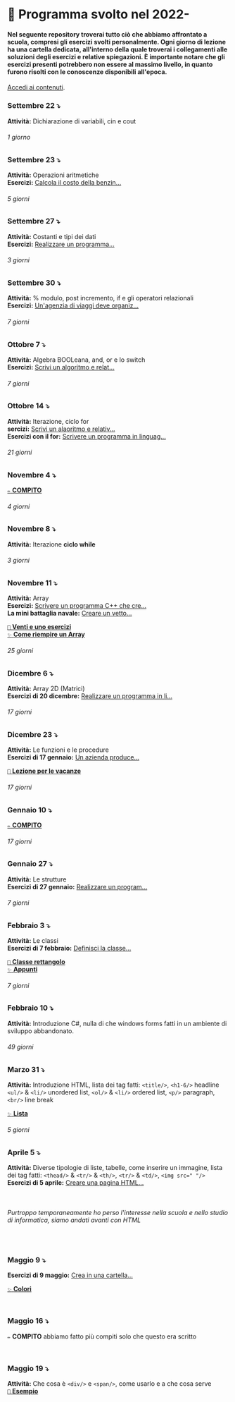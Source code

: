 # 🎒 Programma svolto nel 2022-

#### Nel seguente repository troverai tutto ciò che abbiamo affrontato a scuola, compresi gli esercizi svolti personalmente. Ogni giorno di lezione ha una cartella dedicata, all'interno della quale troverai i collegamenti alle soluzioni degli esercizi e relative spiegazioni. È importante notare che gli esercizi presenti potrebbero non essere al massimo livello, in quanto furono risolti con le conoscenze disponibili all'epoca.

[Accedi ai contenuti](https://github.com/plumkewe/scuola/tree/main/Libro).

### Settembre 22 ⤵️
**Attività:** Dichiarazione di variabili, cin e cout

###### 1 giorno

### Settembre 23 ⤵️
**Attività:** Operazioni aritmetiche <br />
**Esercizi:** [Calcola il costo della benzin...](https://github.com/plumkewe/scuola/blob/main/Attivita-svolta/2022/Settembre/23)


###### 5 giorni

### Settembre 27 ⤵️
**Attività:** Costanti e tipi dei dati <br />
**Esercizi:** [Realizzare un programma...](https://github.com/plumkewe/scuola/blob/main/Attivita-svolta/2022/Settembre/27)

###### 3 giorni

### Settembre 30 ⤵️
**Attività:** % modulo, post incremento, if e gli operatori relazionali <br />
**Esercizi:** [Un'agenzia di viaggi deve organiz...](https://github.com/plumkewe/scuola/blob/main/Attivita-svolta/2022/Ottobre/1)

###### 7 giorni

### Ottobre 7 ⤵️
**Attività:** Algebra BOOLeana, and, or e lo switch <br />
**Esercizi:** [Scrivi un algoritmo e relat...](https://github.com/plumkewe/scuola/blob/main/Attivita-svolta/2022/Ottobre/7)

###### 7 giorni

### Ottobre 14 ⤵️
**Attività:** Iterazione, ciclo for <br />
**sercizi:** [Scrivi un alaoritmo e relativ...](https://github.com/plumkewe/scuola/blob/main/Attivita-svolta/2022/Ottobre/14) <br />
**Esercizi con il for:** [Scrivere un programma in linguag...](https://github.com/plumkewe/scuola/tree/main/Attivita-svolta/2022/Ottobre/Esercizi-con-il-for)

###### 21 giorni

### Novembre 4 ⤵️
[`✏️` **COMPITO**](https://github.com/plumkewe/scuola/tree/main/Attivita-svolta/2022/Novembre/4)

###### 4 giorni

### Novembre 8 ⤵️
**Attività:** Iterazione **ciclo while** <br />

###### 3 giorni

### Novembre 11 ⤵️
**Attività:** Array <br />
**Esercizi:** [Scrivere un programma C++ che cre...](https://github.com/plumkewe/scuola/tree/main/Attivita-svolta/2022/Novembre/18)  <br />
**La mini battaglia navale:** [Creare un vetto...](https://github.com/plumkewe/scuola/tree/main/Attivita-svolta/2022/Novembre/22/la-battaglia-navale.cpp) <br />

[`🥞` **Venti e uno esercizi**](https://github.com/plumkewe/scuola/tree/main/Attivita-svolta/2022/Novembre/26) <br />
[`✨` **Come riempire un Array**](https://github.com/plumkewe/miei-codici/tree/main/scritti-da-me/CPP/Array/Modi-per-riempire) <br />

###### 25 giorni

### Dicembre 6 ⤵️
**Attività:** Array 2D (Matrici)  <br />
**Esercizi di 20 dicembre:** [Realizzare un programma in li...](https://github.com/plumkewe/scuola/tree/main/Attivita-svolta/2022/Dicembre/20)  <br />

###### 17 giorni

### Dicembre 23 ⤵️

**Attività:** Le funzioni e le procedure  <br />
**Esercizi di 17 gennaio:** [Un azienda produce...](https://github.com/plumkewe/scuola/tree/main/Attivita-svolta/2022/Gennaio/17) <br />

[`🎄` **Lezione per le vacanze**](https://github.com/plumkewe/scuola/tree/main/Attivita-svolta/Dicembre/27)

###### 17 giorni

### Gennaio 10 ⤵️
[`✏️` **COMPITO**](https://github.com/plumkewe/scuola/tree/main/Attivita-svolta/2022/Gennaio/10)

###### 17 giorni

### Gennaio 27 ⤵️
**Attività:** Le strutture <br />
**Esercizi di 27 gennaio:** [Realizzare un program...](https://github.com/plumkewe/scuola/tree/main/Attivita-svolta/2022/Gennaio/27) <br />

###### 7 giorni

### Febbraio 3 ⤵️
**Attività:** Le classi <br />
**Esercizi di 7 febbraio:** [Definisci la classe...](https://github.com/plumkewe/scuola/tree/main/Attivita-svolta/2022/Febbraio/7) <br />

[`📕` **Classe rettangolo**](https://github.com/plumkewe/scuola/blob/main/Libro/Esempi/A7/212_1.cpp) <br />
[`✨` **Appunti**](https://www.craft.do/s/pUYRbw07Fx0lMR)

###### 7 giorni

### Febbraio 10 ⤵️
**Attività:** Introduzione C#, nulla di che windows forms fatti in un ambiente di sviluppo abbandonato.  <br />

###### 49 giorni

### Marzo 31 ⤵️
**Attività:** Introduzione HTML, lista dei tag fatti: `<title/>`, `<h1-6/>` headline `<ul/>` & `<li/>` unordered list, `<ol/>` & `<li/>` ordered list, `<p/>` paragraph, `<br/>` line break <br />

[`✨` **Lista**](https://www.craft.do/s/9LIb4nzx8Xkj29) <br />

###### 5 giorni

### Aprile 5 ⤵️
**Attività:** Diverse tipologie di liste, tabelle, come inserire un immagine, lista dei tag fatti: `<thead/>` & `<tr/>` & `<th/>`, `<tr/>` & `<td/>`, `<img src=" "/>` <br />
**Esercizi di 5 aprile:** [Creare una pagina HTML...](https://github.com/plumkewe/scuola/tree/main/Attivita-svolta/2022/Aprile/5)

<br />

###### Purtroppo temporaneamente ho perso l'interesse nella scuola e nello studio di informatica, siamo andati avanti con HTML

<br />

### Maggio 9 ⤵️
**Esercizi di 9 maggio:** [Crea in una cartella...](https://github.com/plumkewe/scuola/tree/main/Attivita-svolta/2022/Maggio/9) <br />

[`✨` **Colori**](https://htmlcolorcodes.com/color-names/) <br />

<br />

### Maggio 16 ⤵️
`✏️` **COMPITO** abbiamo fatto più compiti solo che questo era scritto

<br />

### Maggio 19 ⤵️
**Attività:** Che cosa è `<div/>` e `<span/>`, come usarlo e a che cosa serve <br />
[`📕` **Esempio**](https://github.com/plumkewe/scuola/blob/main/Attivita-svolta/2022/Maggio/19/Span_e_div.html) <br />

<!-- Riempire un array 2D: [Con dei valori tutti uguali...](https://github.com/plumkewe/miei-codici/tree/main/Miei%20codici/Array/Array%202D/Modi%20di%20riemprire)  <br /> -->
